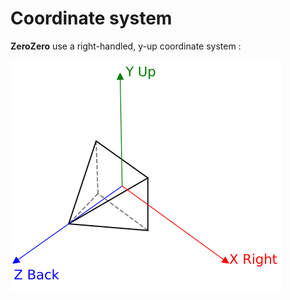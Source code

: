 Coordinate system
===========================================================================
**ZeroZero** use a right-handled, y-up coordinate system :

![Coordinate system](images/coordinate_system.png)
